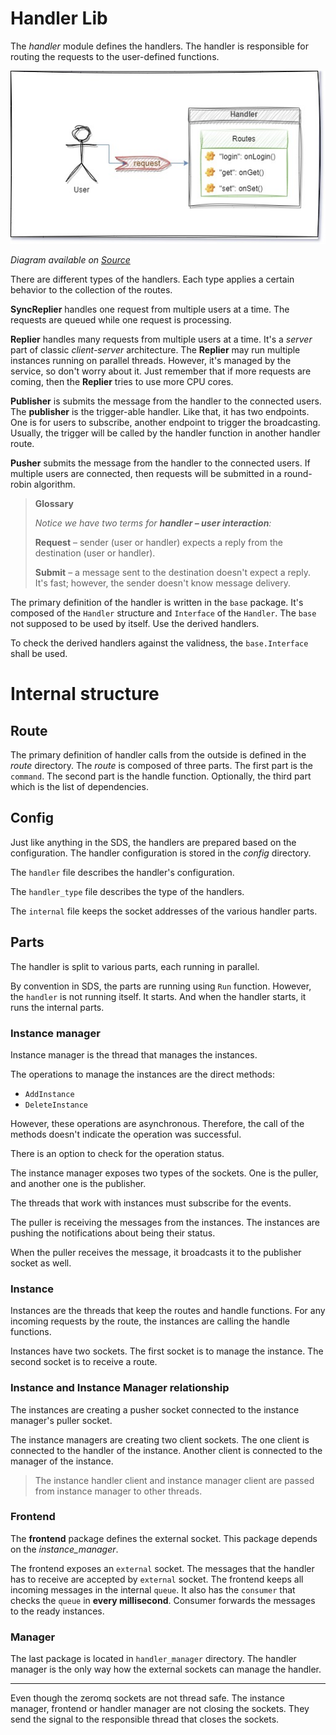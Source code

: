 # Handler Lib
The *handler* module defines the handlers.
The handler is responsible for routing the requests to the user-defined functions.

![User and Handler diagram](_assets/Handler.jpg "Handler diagram")

*Diagram available on [Source](https://drive.google.com/file/d/1B0JOWbrbby9yUy66pMwWnlf8ic18XOs-/view?usp=sharing)*

There are different types of the handlers. 
Each type applies a certain behavior to the collection of the routes.

**SyncReplier** handles one request from multiple users at a time. 
The requests are queued while one request is processing.

**Replier** handles many requests from multiple users at a time.
It's a *server* part of classic *client-server* architecture.
The **Replier** may run multiple instances running on parallel threads. However, it's managed by the service, so don't worry about it.
Just remember that if more requests are coming, then the **Replier** tries to use more CPU cores.

**Publisher** is submits the message from the handler to the connected users. The **publisher** is the trigger-able handler.
Like that, it has two endpoints. One is for users to subscribe, another endpoint to trigger the broadcasting.
Usually, the trigger will be called by the handler function in another handler route.


**Pusher** submits the message from the handler to the connected users. If multiple users are connected,
then requests will be submitted in a round-robin algorithm.

> **Glossary**
> 
> *Notice we have two terms for **handler &ndash; user interaction**:*
> 
> **Request** &ndash; sender (user or handler) expects a reply from the destination (user or handler).
> 
> **Submit** &ndash; a message sent to the destination doesn't expect a reply. 
> It's fast; however, the sender doesn't know message delivery.

The primary definition of the handler is written in the `base` package. 
It's composed of the `Handler` structure and `Interface` of the `Handler`.
The `base` not supposed to be used by itself. Use the derived handlers.

To check the derived handlers against the validness, the `base.Interface` shall be used.

# Internal structure

## Route
The primary definition of handler calls from the outside
is defined in the *route* directory.
The *route* is composed of three parts.
The first part is the `command`.
The second part is the handle function.
Optionally, the third part which is the list of dependencies.

## Config
Just like anything in the SDS, the handlers are prepared
based on the configuration. The handler configuration
is stored in the *config* directory.

The `handler` file describes the handler's configuration.

The `handler_type` file describes the type of the handlers.

The `internal` file keeps the socket addresses of the various handler parts.

## Parts
The handler is split to various parts, each running in parallel.

By convention in SDS, the parts are running using `Run` function.
However, the `handler` is not running itself. It starts.
And when the handler starts, it runs the internal parts.

### Instance manager
Instance manager is the thread that manages the instances.

The operations to manage the instances are the direct methods:
* `AddInstance`
* `DeleteInstance`

However, these operations are asynchronous.
Therefore, the call of the methods doesn't indicate the operation was successful.

There is an option to check for the operation status.

The instance manager exposes two types of the sockets.
One is the puller, and another one is the publisher.

The threads that work with instances must subscribe for the events.

The puller is receiving the messages from the instances.
The instances are pushing the notifications about being their status.

When the puller receives the message, it broadcasts
it to the publisher socket as well.

### Instance
Instances are the threads that keep the routes and handle functions.
For any incoming requests by the route, the instances are calling the handle functions.

Instances have two sockets. The first socket is
to manage the instance. The second socket is to
receive a route.

### Instance and Instance Manager relationship
The instances are creating a pusher socket connected to the instance manager's puller socket.

The instance managers are creating two client sockets.
The one client is connected to the handler of the instance.
Another client is connected to the manager of the instance.

> The instance handler client and instance manager client
> are passed from instance manager to other threads.

### Frontend
The **frontend** package defines the external socket.
This package depends on the *instance_manager*.

The frontend exposes an `external` socket.
The messages that the handler has to receive are accepted by `external` socket.
The frontend keeps all incoming messages in the internal `queue`.
It also has the `consumer` that checks the `queue` in **every millisecond**.
Consumer forwards the messages to the ready instances.

### Manager
The last package is located in `handler_manager` directory.
The handler manager is the only way how the external sockets
can manage the handler.

---

Even though the zeromq sockets are not thread safe.
The instance manager, frontend or handler manager are not closing the sockets.
They send the signal to the responsible thread that closes the sockets.